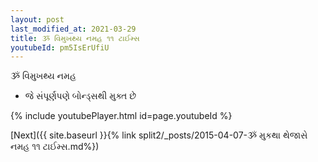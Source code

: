 ```yaml
---
layout: post
last_modified_at: 2021-03-29
title: ૐ વિમુખથ્ય નમહ ૧૧ ટાઈમ્સ
youtubeId: pm5IsErUfiU
---
```

 
 
 ૐ વિમુખથ્ય નમહ  
 
 -  જે સંપૂર્ણપણે બોન્ડ્સથી મુક્ત છે 
 
  
 
  
 
 
 
 
 
 


{% include youtubePlayer.html id=page.youtubeId %}
 
[Next]({{ site.baseurl }}{% link  split2/_posts/2015-04-07-ૐ મુકથા થેજાસે નમહ ૧૧ ટાઈમ્સ.md%})
 
